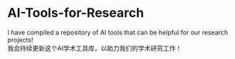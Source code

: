 # AI-Tools-for-Research
I have compiled a repository of AI tools that can be helpful for our research projects!  
我会持续更新这个AI学术工具库，以助力我们的学术研究工作！  

